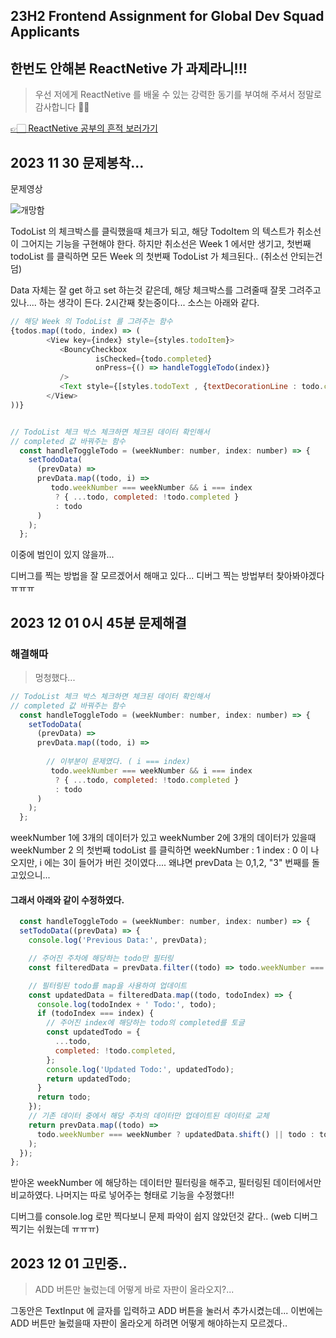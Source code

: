 ## 23H2 Frontend Assignment for Global Dev Squad Applicants 


## 한번도 안해본 ReactNetive 가 과제라니!!!

> 우선 저에게 ReactNetive 를 배울 수 있는 강력한 동기를 부여해 주셔서 정말로 감사합니다 🥲🥲

[👉🏻 ReactNetive 공부의 흔적 보러가기 ](https://velog.io/@dpwns108)



## 2023 11 30 문제봉착... 

문제영상

![개망함](https://github.com/CHOIYEJUN/MMtalk_Test/assets/87467631/494e85e2-fb5e-45e8-aa8d-8263b1fe6b5c)

TodoList 의 체크박스를 클릭했을때 체크가 되고,  해당 TodoItem 의 텍스트가 취소선이 그어지는 기능을 구현해야 한다. 
하지만 취소선은 Week 1 에서만 생기고, 
첫번째 todoList 를 클릭하면 모든 Week 의 첫번째 TodoList 가 체크된다..  (취소선 안되는건 덤)

Data 자체는 잘 get 하고 set 하는것 같은데,  해당 체크박스를 그려줄때  잘못 그려주고 있나.... 하는 생각이 든다.
2시간째 찾는중이다... 소스는 아래와 같다.

```javascript
// 해당 Week 의 TodoList 를 그려주는 함수 
{todos.map((todo, index) => (
        <View key={index} style={styles.todoItem}>
           <BouncyCheckbox
                   isChecked={todo.completed}
                   onPress={() => handleToggleTodo(index)}
           />
           <Text style={[styles.todoText , {textDecorationLine : todo.completed ? 'line-through' : 'none' } ]}>{todo.content}</Text>
        </View>
))}


// TodoList 체크 박스 체크하면 체크된 데이터 확인해서 
// completed 값 바꿔주는 함수
  const handleToggleTodo = (weekNumber: number, index: number) => {
    setTodoData(
      (prevData) =>
      prevData.map((todo, i) =>
         todo.weekNumber === weekNumber && i === index
          ? { ...todo, completed: !todo.completed }
          : todo
      )
    );
  };

```
이중에 범인이 있지 않을까... 

디버그를 찍는 방법을 잘 모르겠어서 해매고 있다... 
디버그 찍는 방법부터 찾아봐야겠다ㅠㅠㅠ


## 2023 12 01 0시 45분  문제해결

### 해결해따

> 멍청했다...

```javascript
// TodoList 체크 박스 체크하면 체크된 데이터 확인해서 
// completed 값 바꿔주는 함수
  const handleToggleTodo = (weekNumber: number, index: number) => {
    setTodoData(
      (prevData) =>
      prevData.map((todo, i) =>
        
        // 이부분이 문제였다. ( i === index)
         todo.weekNumber === weekNumber && i === index
          ? { ...todo, completed: !todo.completed }
          : todo
      )
    );
  };
```
weekNumber 1에 3개의 데이터가 있고 weekNumber 2에 3개의 데이터가 있을때
weekNumber 2 의 첫번째 todoList 를 클릭하면 weekNumber : 1 index : 0 이 나오지만,
i 에는 3이 들어가 버린 것이였다.... 왜냐면 prevData 는 0,1,2, "3" 번째를 돌고있으니...

#### 그래서 아래와 같이 수정하였다. 

```javascript
  const handleToggleTodo = (weekNumber: number, index: number) => {
  setTodoData((prevData) => {
    console.log('Previous Data:', prevData);

    // 주어진 주차에 해당하는 todo만 필터링
    const filteredData = prevData.filter((todo) => todo.weekNumber === weekNumber);

    // 필터링된 todo를 map을 사용하여 업데이트
    const updatedData = filteredData.map((todo, todoIndex) => {
      console.log(todoIndex + ' Todo:', todo);
      if (todoIndex === index) {
        // 주어진 index에 해당하는 todo의 completed를 토글
        const updatedTodo = {
          ...todo,
          completed: !todo.completed,
        };
        console.log('Updated Todo:', updatedTodo);
        return updatedTodo;
      }
      return todo;
    });
    // 기존 데이터 중에서 해당 주차의 데이터만 업데이트된 데이터로 교체
    return prevData.map((todo) =>
      todo.weekNumber === weekNumber ? updatedData.shift() || todo : todo
    );
  });
};
```
받아온 weekNumber 에 해당하는 데이터만 필터링을 해주고,
필터링된 데이터에서만 비교하였다.
나머지는 따로 넣어주는 형태로 기능을 수정했다!!

디버그를 console.log 로만 찍다보니 문제 파악이 쉽지 않았던것 같다..
(web 디버그 찍기는 쉬웠는데 ㅠㅠㅠ)

## 2023 12 01  고민중.. 

> ADD 버튼만 눌렀는데 어떻게 바로 자판이 올라오지?...

그동안은 TextInput 에 글자를 입력하고 ADD 버튼을 눌러서 추가시켰는데... 
이번에는 ADD 버튼만 눌렀을때 자판이 올라오게 하려면 어떻게 해야하는지 모르겠다..

